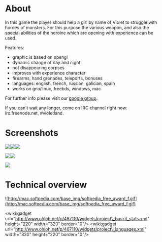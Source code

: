 # About #

In this game the player should help a girl by name of Violet to struggle with hordes of monsters. For this purpose the various weapon, and also the special abilities of the heroine which are opening with experience can be used.

Features:
  * graphic is based on opengl
  * dynamic change of day and night
  * not disappearing corpses
  * improves with experience сharacter
  * firearms, hand grenades, teleports, bonuses
  * languages: english, french, russian, galician, spain
  * works on gnu/linux, freebds, windows, mac

For further info please visit our [google group](http://groups.google.com/group/violetland).

If you can't wait any longer, come on IRC channel right now: irc.freenode.net, #violetland.

# Screenshots #

[![](http://img594.imageshack.us/img594/6028/violetlandv0210q.th.png)](http://img594.imageshack.us/i/violetlandv0210q.png/)[![](http://img156.imageshack.us/img156/1433/violetlandv02101.th.png)](http://img156.imageshack.us/i/violetlandv02101.png/)[![](http://img156.imageshack.us/img156/1117/violetlandv02102.th.png)](http://img156.imageshack.us/i/violetlandv02102.png/)

[![](http://img405.imageshack.us/img405/5654/201005040457321920x1080.th.jpg)](http://img405.imageshack.us/i/201005040457321920x1080.jpg/)[![](http://img708.imageshack.us/img708/7002/201005040523221920x1080.th.jpg)](http://img708.imageshack.us/i/201005040523221920x1080.jpg/)

[![](http://img845.imageshack.us/img845/6784/violetland.th.png)](http://img845.imageshack.us/i/violetland.png/)

# Technical overview #

![http://mac.softpedia.com/base_img/softpedia_free_award_f.gif](http://mac.softpedia.com/base_img/softpedia_free_award_f.gif)

&lt;wiki:gadget url="http://www.ohloh.net/p/467110/widgets/project\_basic\_stats.xml" height="220" width="320" border="0"/&gt;
&lt;wiki:gadget url="http://www.ohloh.net/p/467110/widgets/project\_languages.xml" width="320" height="220" border="0"/&gt;